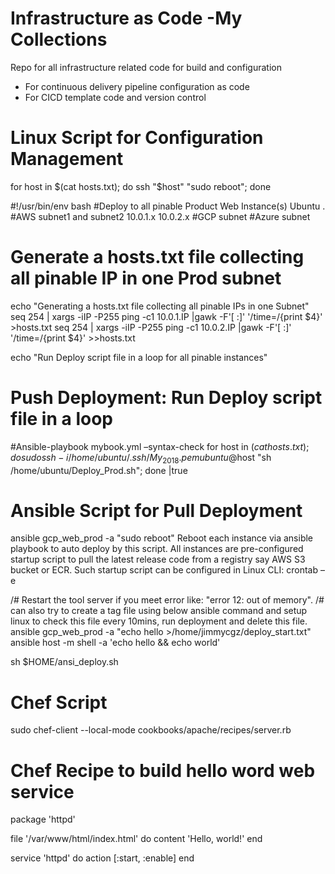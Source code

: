 # Infrastructure as Code  -My Collections
Repo for all infrastructure related code for build and configuration
* For continuous delivery pipeline configuration as code
* For CICD template code and version control

# Linux Script for Configuration Management
for host in $(cat hosts.txt); do ssh "$host" "sudo reboot"; done

#!/usr/bin/env bash
#Deploy to all pinable Product Web Instance(s) Ubuntu .
#AWS subnet1 and subnet2 10.0.1.x 10.0.2.x
#GCP subnet 
#Azure subnet

# Generate a hosts.txt file collecting all pinable IP in one Prod subnet
echo "Generating a hosts.txt file collecting all pinable IPs in one Subnet"
seq 254 | xargs -iIP -P255 ping -c1 10.0.1.IP |gawk -F'[ :]' '/time=/{print $4}'  >hosts.txt
seq 254 | xargs -iIP -P255 ping -c1 10.0.2.IP |gawk -F'[ :]' '/time=/{print $4}'  >>hosts.txt

echo "Run Deploy script file in a loop for all pinable instances"

# Push Deployment: Run Deploy script file in a loop
#Ansible-playbook mybook.yml –syntax-check 
for host in $(cat hosts.txt); do sudo ssh -i /home/ubuntu/.ssh/My_2018.pem ubuntu@$host "sh /home/ubuntu/Deploy_Prod.sh"; done  |true


# Ansible Script for Pull Deployment
ansible gcp_web_prod -a "sudo reboot"
Reboot each instance via ansible playbook to auto deploy by this script. All instances are pre-configured startup script to pull the latest release code from a registry say AWS S3 bucket or ECR. Such startup script can be configured in Linux CLI: crontab –e 

/# Restart the tool server if you meet error like: "error 12: out of memory".
/# can also try to create a tag file using below ansible command and setup linux to check this file every 10mins, run deployment and delete this file. 
ansible gcp_web_prod -a "echo hello >/home/jimmycgz/deploy_start.txt"
ansible host -m shell -a 'echo hello && echo world'

sh $HOME/ansi_deploy.sh

# Chef Script
sudo chef-client --local-mode cookbooks/apache/recipes/server.rb

# Chef Recipe to build hello word web service
package 'httpd'

file '/var/www/html/index.html' do
  content 'Hello, world!'
end

service 'httpd' do
  action [:start, :enable]
end

